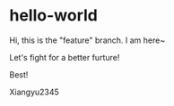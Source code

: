 # hello-world

Hi, this is the "feature" branch. I am here~

Let's fight for a better furture!

Best!

Xiangyu2345
